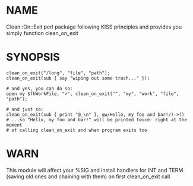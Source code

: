 # NAME
Clean::On::Exit perl package following KISS principles and provides you simply function clean_on_exit  

# SYNOPSIS

```
clean_on_exit("/long", "file", "path");
clean_on_exit(sub { say "wiping out some trash..." });

# and yes, you can do so:
open my $fhWorkFile, ">", clean_on_exit("", "my", "work", "file", "path");

# and just so:
clean_on_exit(sub { print "@_\n" }, qw/Hello, my foo and bar!/)->() 
# ...so "Hello, my foo and bar!" will be printed twice: right at the moment
# of calling clean_on_exit and when program exits too
```

# WARN
This module will affect your %SIG and install handlers for INT and TERM (saving old ones and chaining with them) on first clean_on_exit call
